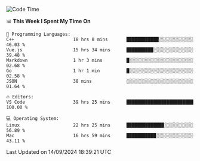 
<!--START_SECTION:waka-->
![Code Time](http://img.shields.io/badge/Code%20Time-2%2C514%20hrs%2014%20mins-blue)

📊 **This Week I Spent My Time On** 

```text
💬 Programming Languages: 
C++                      18 hrs 8 mins       ████████████░░░░░░░░░░░░░   46.03 % 
Vue.js                   15 hrs 34 mins      ██████████░░░░░░░░░░░░░░░   39.48 % 
Markdown                 1 hr 3 mins         █░░░░░░░░░░░░░░░░░░░░░░░░   02.68 % 
Go                       1 hr 1 min          █░░░░░░░░░░░░░░░░░░░░░░░░   02.58 % 
JSON                     38 mins             ░░░░░░░░░░░░░░░░░░░░░░░░░   01.64 % 

🔥 Editors: 
VS Code                  39 hrs 25 mins      █████████████████████████   100.00 % 

💻 Operating System: 
Linux                    22 hrs 25 mins      ██████████████░░░░░░░░░░░   56.89 % 
Mac                      16 hrs 59 mins      ███████████░░░░░░░░░░░░░░   43.11 % 
```


 Last Updated on 14/09/2024 18:39:21 UTC
<!--END_SECTION:waka-->

